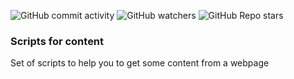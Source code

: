 ![GitHub commit activity](https://img.shields.io/github/commit-activity/m/heartshapedbox/work-icecat-content?color=5955E8&label=commits)
![GitHub watchers](https://img.shields.io/github/watchers/heartshapedbox/work-icecat-content?color=5955E8&logo=github)
![GitHub Repo stars](https://img.shields.io/github/stars/heartshapedbox/work-icecat-content?color=5955E8&logo=github)

### Scripts for content
Set of scripts to help you to get some content from a webpage
